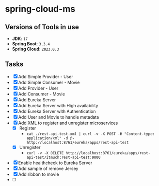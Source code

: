 # spring-cloud-ms

## Versions of Tools in use
- **JDK**: `17`
- **Spring Boot**: `3.3.4`
- **Spring Cloud**: `2023.0.3`

## Tasks
- [x] Add Simple Provider - User
- [x] Add Simple Consumer - Movie
- [x] Add Provider - User
- [x] Add Consumer - Movie
- [x] Add Eureka Server
- [x] Add Eureka Server with High availability
- [x] Add Eureka Server with Authentication
- [x] Add User and Movie to handle metadata
- [x] Add XML to register and unregister microservices
  - [x] Register
    - `cat ./rest-api-test.xml | curl -v -X POST -H "Content-type: application/xml" -d @- http://localhost:8761/eureka/apps/rest-api-test`
  - [x] Unregister
    - `curl -v -X DELETE http://localhost:8761/eureka/apps/rest-api-test/itmuch:rest-api-test:9000`
- [x] Enable healthcheck to Eureka Server
- [x] Add sample of remove Jersey
- [x] Add ribbon to movie
- [ ] 